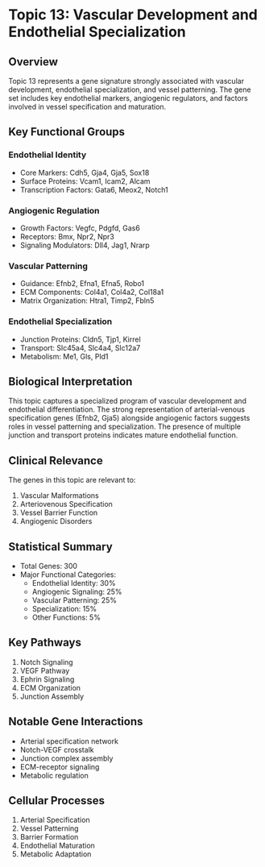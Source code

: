 # Topic 13: Vascular Development and Endothelial Specialization

## Overview
Topic 13 represents a gene signature strongly associated with vascular development, endothelial specialization, and vessel patterning. The gene set includes key endothelial markers, angiogenic regulators, and factors involved in vessel specification and maturation.

## Key Functional Groups

### Endothelial Identity
- Core Markers: Cdh5, Gja4, Gja5, Sox18
- Surface Proteins: Vcam1, Icam2, Alcam
- Transcription Factors: Gata6, Meox2, Notch1

### Angiogenic Regulation
- Growth Factors: Vegfc, Pdgfd, Gas6
- Receptors: Bmx, Npr2, Npr3
- Signaling Modulators: Dll4, Jag1, Nrarp

### Vascular Patterning
- Guidance: Efnb2, Efna1, Efna5, Robo1
- ECM Components: Col4a1, Col4a2, Col18a1
- Matrix Organization: Htra1, Timp2, Fbln5

### Endothelial Specialization
- Junction Proteins: Cldn5, Tjp1, Kirrel
- Transport: Slc45a4, Slc4a4, Slc12a7
- Metabolism: Me1, Gls, Pld1

## Biological Interpretation
This topic captures a specialized program of vascular development and endothelial differentiation. The strong representation of arterial-venous specification genes (Efnb2, Gja5) alongside angiogenic factors suggests roles in vessel patterning and specialization. The presence of multiple junction and transport proteins indicates mature endothelial function.

## Clinical Relevance
The genes in this topic are relevant to:
1. Vascular Malformations
2. Arteriovenous Specification
3. Vessel Barrier Function
4. Angiogenic Disorders

## Statistical Summary
- Total Genes: 300
- Major Functional Categories:
  * Endothelial Identity: 30%
  * Angiogenic Signaling: 25%
  * Vascular Patterning: 25%
  * Specialization: 15%
  * Other Functions: 5%

## Key Pathways
1. Notch Signaling
2. VEGF Pathway
3. Ephrin Signaling
4. ECM Organization
5. Junction Assembly

## Notable Gene Interactions
- Arterial specification network
- Notch-VEGF crosstalk
- Junction complex assembly
- ECM-receptor signaling
- Metabolic regulation

## Cellular Processes
1. Arterial Specification
2. Vessel Patterning
3. Barrier Formation
4. Endothelial Maturation
5. Metabolic Adaptation 